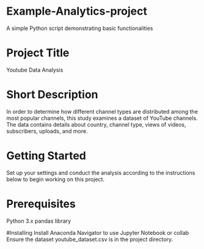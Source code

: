 # Example-Analytics-project
A simple Python script demonstrating basic functionalities
# Project Title
Youtube Data Analysis

# Short Description
In order to determine how different channel types are distributed among the most popular channels, this study examines a dataset of YouTube channels. The data contains details about country, channel type, views of videos, subscribers, uploads, and more.
# Getting Started
Set up your settings and conduct the analysis according to the instructions below to begin working on this project.

# Prerequisites
Python 3.x
pandas library

#Installing
Install Anaconda Navigator to use Jupyter Notebook or collab 
Ensure the dataset youtube_dataset.csv is in the project directory.
 
